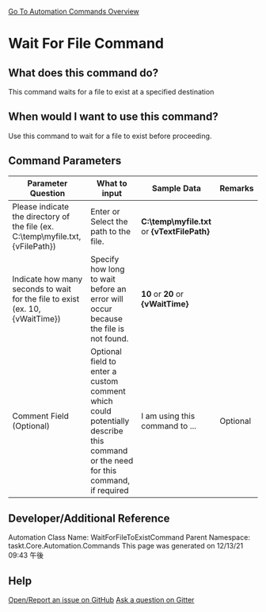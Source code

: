 <!--TITLE: Wait For File Command -->
<!-- SUBTITLE: a command in the File Operation Commands group. -->
[Go To Automation Commands Overview](/automation-commands.md)


# Wait For File Command


## What does this command do?
This command waits for a file to exist at a specified destination


## When would I want to use this command?
Use this command to wait for a file to exist before proceeding.


## Command Parameters
| Parameter Question   	| What to input  	|  Sample Data 	| Remarks  	|
| ---                    | ---               | ---           | ---       |
|Please indicate the directory of the file (ex. C:\temp\myfile.txt, {vFilePath})|Enter or Select the path to the file.|**C:\temp\myfile.txt** or **{vTextFilePath}**||
|Indicate how many seconds to wait for the file to exist (ex. 10, {vWaitTime})|Specify how long to wait before an error will occur because the file is not found.|**10** or **20** or **{vWaitTime}**||
|Comment Field (Optional)|Optional field to enter a custom comment which could potentially describe this command or the need for this command, if required|I am using this command to ...|Optional|








## Developer/Additional Reference
Automation Class Name: WaitForFileToExistCommand
Parent Namespace: taskt.Core.Automation.Commands
This page was generated on 12/13/21 09:43 午後


## Help
[Open/Report an issue on GitHub](https://github.com/saucepleez/taskt/issues/new)
[Ask a question on Gitter](https://gitter.im/taskt-rpa/Lobby)
